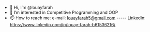 - 👋 Hi, I’m @louayfarah
- 👀 I’m interested in Competitive Programming and OOP
- 📫 How to reach me: e-mail: louayfarah5@gmail.com ----- Linkedin: https://www.linkedin.com/in/louay-farah-b61536216/

<!---
louayfarah/louayfarah is a ✨ special ✨ repository because its `README.md` (this file) appears on your GitHub profile.
You can click the Preview link to take a look at your changes.
--->
